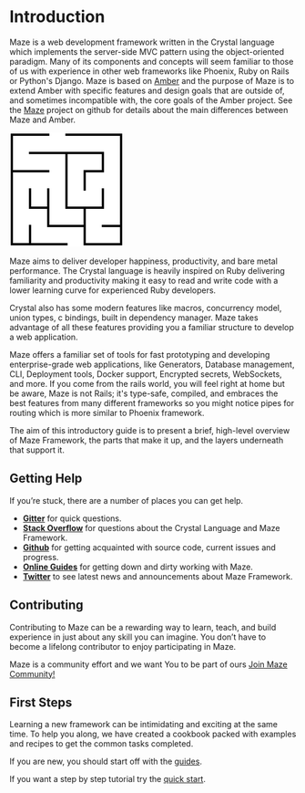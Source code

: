 # Introduction

Maze is a web development framework written in the Crystal language which implements the server-side MVC pattern using the object-oriented paradigm. Many of its components and concepts will seem familiar to those of us with experience in other web frameworks like Phoenix, Ruby on Rails or Python's Django.  Maze is based on [Amber](https://amberframework.org) and the purpose of Maze is to extend Amber with specific features and design goals that are outside of, and sometimes incompatible with, the core goals of the Amber project.  See the [Maze](https://github.com/mazeframework/maze) project on github for details about the main differences between Maze and Amber.

![Maze Framework](https://github.com/mazeframework/mazeframework.github.io/blob/master/assets/images/maze.svg)

Maze aims to deliver developer happiness, productivity, and bare metal performance. The Crystal language is heavily inspired on Ruby delivering familiarity and productivity making it easy to read and write code with a lower learning curve for experienced Ruby developers.

Crystal also has some modern features like macros, concurrency model, union types, c bindings, built in dependency manager. Maze takes advantage of all these features providing you a familiar structure to develop a web application.

Maze offers a familiar set of tools for fast prototyping and developing enterprise-grade web applications, like Generators, Database management, CLI, Deployment tools, Docker support, Encrypted secrets, WebSockets, and more. If you come from the rails world, you will feel right at home but be aware, Maze is not Rails; it's type-safe, compiled, and embraces the best features from many different frameworks so you might notice pipes for routing which is more similar to Phoenix framework.

The aim of this introductory guide is to present a brief, high-level overview of Maze Framework, the parts that make it up, and the layers underneath that support it.

## Getting Help

If you’re stuck, there are a number of places you can get help.

* [**Gitter**](https://gitter.im/mazeframework/maze) for quick questions.
* [**Stack Overflow**](https://stackoverflow.com/questions/tagged/maze-framework) for questions about the Crystal Language and Maze Framework.
* [**Github**](https://github.com/mazeframework/maze) for getting acquainted with source code, current issues and progress.
* [**Online Guides**](https://mazeframework.gitbook.io/maze) for getting down and dirty working with Maze.
* [**Twitter**](https://twitter.com/mazeframework) to see latest news and announcements about Maze Framework.

## Contributing

Contributing to Maze can be a rewarding way to learn, teach, and build experience in just about any skill you can imagine. You don’t have to become a lifelong contributor to enjoy participating in Maze.

Maze is a community effort and we want You to be part of ours [Join Maze Community!](https://github.com/mazeframework/maze/blob/master/.github/CONTRIBUTING.md)

## First Steps

Learning a new framework can be intimidating and exciting at the same time. To help you along, we have created a cookbook packed with examples and recipes to get the common tasks completed.

If you are new, you should start off with the [guides](guides/).

If you want a step by step tutorial try the [quick start](getting-started/).
